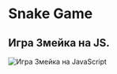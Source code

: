 # Snake Game

## Игра Змейка на JS.

![Игра Змейка на JavaScript](https://s1.hostingkartinok.com/uploads/images/2022/04/27234afaea7f7cfdd60d699417b2d9f1.jpg "Игра Змейка на JavaScript")

